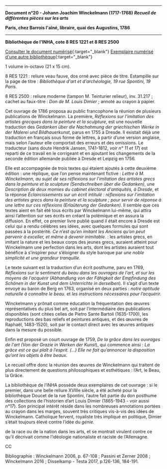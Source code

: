 ﻿***

**Document n°20 - Johann Joachim Winckelmann (1717-1768)**
**_Recueil de différentes pièces sur les arts_**

**Paris, chez Barrois l'aîné, libraire, quai des Augustins, 1786**

***

**Bibliothèque de l'INHA, cote 8 RES 1221 et 8 RES 2500**

[Consulter le document numérisé](http://bibliotheque.inha.fr/iguana/www.main.cls?surl=search#RecordId=1.227402){:target="_blank"}
[Exemplaire numérisé d'une autre bibliothèque](https://gallica.bnf.fr/ark:/12148/bpt6k84160q){:target="_blank"}

1 volume in-octavo (21 x 15 cm).

8 RES 1221 : reliure veau fauve, dos orné avec pièce de titre. Estampille sur la page de titre : _Bibliothèque d'art et d'archéologie, 19 rue Spontini, 19 Paris._

8 RES 2500 : reliure moderne (tampon M. Teinturier relieur), inv. 31.217 ; cachet au faux-titre : _Don de M. Louis Dimier_ ; annoté au crayon à papier.

Cet ouvrage de 1786 proposa au public francophone la réunion de plusieurs publications de Winckelmann. La première, _Réflexions sur l’imitation des artistes grecques dans la peinture et la sculpture_, est une nouvelle traduction des _Gedanken über die Nachahmung der griechischen Werke in der Malerei und Bildhauerkunst_, parus en 1755 à Dresde. Il existait déjà une traduction en français sous forme de lettres, à partir d’une version anglaise, mais selon l’auteur elle comportait des erreurs et des omissions. Le traducteur (sans doute Hendrik Jansen, 1741-1812, *voir n° 11 et 17*) est reparti de ce travail en le corrigeant et en ajoutant les changements de la seconde édition allemande publiée à Dresde et Leipzig en 1756.

Elle est accompagnée de trois textes qui étaient ajoutés à cette deuxième édition : une réplique, que l’on pense maintenant fictive : _Lettre à M. Winckelmann, au sujet de ses réflexions sur l'imitation des artistes grecs dans la peinture et la sculpture (Sendschreiben über die Gedanken)_, une _Description de deux momies du cabinet électoral d'antiquités, à Dresde_, et la réponse _Éclaircissements sur un écrit intitulé : réflexions sur l'imitation des artistes grecs dans la peinture et la sculpture ; pour servir de réponse à une lettre sur ces réflexions (Erlaüterung der Gedanken)_. Il semble que ces textes aient en fait été tous écrits par Winckelmann lui-même, qui attira ainsi l’attention sur ses écrits en créant la polémique et en assura la diffusion. En effet, ce premier livre publié quand il était encore à Dresde est celui qui a rendu célèbres ses idées, avec quelques formules qui sont passées à la postérité. _Ce n’est qu’en imitant les Anciens qu’on peut parvenir à exceller, et même à devenir inimitable._ : les artistes grecs, en imitant la nature et les beaux corps des jeunes grecs, auraient atteint pour Winckelmann une perfection dans les arts, dont les artistes auraient tout bénéfice à s’inspirer pour s’éloigner du style baroque par _une noble simplicité et une grandeur tranquille._

Le texte suivant est la traduction d’un écrit posthume, paru en 1769, _Réflexions sur le sentiment du beau dans les ouvrages de l'art, et sur les moyens de l'acquérir (Abhandlung von der Fähigkeit der Empfindung des Schönen in der Kunst und dem Unterrichte in derselben_). Il s’agit d’un texte envoyé au baron de Berg en 1763, organisé en deux parties : _notre aptitude naturelle à connaître le beau._ et _les instructions nécessaires pour l’acquérir._

Winckelmann y prônait comme éducation la fréquentation des œuvres représentatives du plus bel art, soit par l’intermédiaire des publications disponibles (sont citées celles de Pietro Sante Bartoli (1635-1700), les reproductions des bas reliefs et peintures antiques, et des œuvres de Raphaël, 1483-1520), soit par le contact direct avec les œuvres antiques dans la mesure du possible.

Enfin est proposé un court ouvrage de 1759, _De la grâce dans les ouvrages de l'art (Von der Grazie in Werken der Kunst_), qui commence ainsi : _La grâce est ce qui plaît à l’esprit. (…) Elle ne fait qu’annoncer la disposition qu’ont les objets à être beaux._

Le recueil offre donc la réunion des œuvres de Winckelmann qui traitent de plus directement de questions philosophiques et esthétiques : l’Art, le Beau, la Grâce.

La bibliothèque de l’INHA possède deux exemplaires de cet ouvrage : si le premier, dans une belle reliure XVIIIe siècle, a été acheté pour la bibliothèque Doucet de la rue Spontini, l’autre fait partie du don posthume des collections de l’historien d’art Louis Dimier (1865-1943 - voir aussi *n°17*). Son principal intérêt réside dans les nombreuses annotations portées au crayon dans les marges, souvent très critiques vis-à-vis des idées de Winckelmann. Catholique fervent, royaliste très impliqué en politique, Dimier s’était toujours élevé contre l’idée du _génie._

de la race ou de la nation dans les arts, et se montrait virulent contre ce qu’il décrivait comme l’idéologie nationaliste et raciste de l’Allemagne.

CC

Bibliographie : Winckelmann 2006, p. 67-108 ; Passini et Zerner 2008 ; Winckelmann  2016 ; Disselkamp - Testa 2017, p.126-136, 184-191.